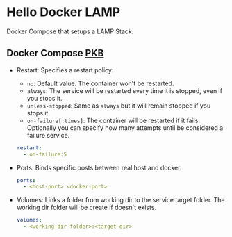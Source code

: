 # Hello Docker LAMP

Docker Compose that setups a LAMP Stack.

## Docker Compose [PKB](https://en.wikipedia.org/wiki/Personal_knowledge_base)

- Restart: Specifies a restart policy:
  - `no`: Default value. The container won't be restarted.
  - `always`: The service will be restarted every time it is stopped, even if
    you stops it.
  - `unless-stopped`: Same as `always` but it will remain stopped if you stops
    it.
  - `on-failure[:times]`: The container will be restarted if it fails.
    Optionally you can specify how many attempts until be considered a failure service.

  ```yml
  restart:
    - on-failure:5
  ```

- Ports: Binds specific posts between real host and docker.

  ```yml
  ports:
    - <host-port>:<docker-port>
  ```

- Volumes: Links a folder from working dir to the service target folder. The
  working dir folder will be create if doesn't exists.

  ```yml
  volumes:
    - <working-dir-folder>:<target-dir>
  ```
